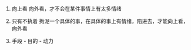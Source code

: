 1. 向上看 向外看，才不会在某件事情上有太多情绪
2. 只有不执着 拘泥一个具体的事，在具体的事上有情绪，陷进去，才能向上看，向外看

3. 手段 - 目的 - 动力









 








    






